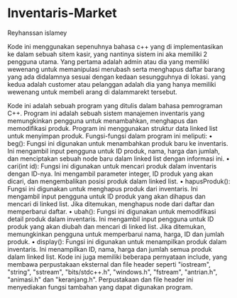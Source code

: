 # Inventaris-Market

Reyhanssan islamey

Kode ini menggunakan sepenuhnya bahasa c++ yang di implementasikan ke dalam sebuah sitem kasir, yang nantinya sistem ini aka memiliki 2 pengguna utama. 
Yang pertama adalah admin atau dia yang memiliki wewenang untuk memanipulasi merubash serta menghapus daftar barang yang ada didalamnya sesuai dengan kedaan sesungguhnya di lokasi.
yang kedua adalah customer atau pelanggan adalah dia yang hanya memiliki wewenang untuk membeli arang di dalammarekt tersebut. 

Kode ini adalah sebuah program yang ditulis dalam bahasa pemrograman C++. Program ini  adalah sebuah sistem manajemen inventaris yang memungkinkan pengguna untuk menambahkan, menghapus dan memodifikasi produk. Program ini menggunakan struktur data linked list untuk menyimpan produk. Fungsi-fungsi dalam program ini meliputi:
•	beg(): Fungsi ini digunakan untuk menambahkan produk baru ke inventaris. Ini mengambil input pengguna untuk ID produk, nama, harga dan jumlah, dan menciptakan sebuah node baru dalam linked list dengan informasi ini.
•	cari(int id): Fungsi ini digunakan untuk mencari produk dalam inventaris dengan ID-nya. Ini mengambil parameter integer, ID produk yang akan dicari, dan mengembalikan posisi produk dalam linked list.
•	hapusProduk(): Fungsi ini digunakan untuk menghapus produk dari inventaris. Ini mengambil input pengguna untuk ID produk yang akan dihapus dan mencari di linked list. Jika ditemukan, menghapus node dari daftar dan memperbarui daftar.
•	ubah(): Fungsi ini digunakan untuk memodifikasi detail produk dalam inventaris. Ini mengambil input pengguna untuk ID produk yang akan diubah dan mencari di linked list. Jika ditemukan, memungkinkan pengguna untuk memperbarui nama, harga, ID dan jumlah produk.
•	display(): Fungsi ini digunakan untuk menampilkan produk dalam inventaris. Ini menampilkan ID, nama, harga dan jumlah semua produk dalam linked list.
Kode ini juga memiliki beberapa pernyataan include, yang membawa perpustakaan eksternal dan file header seperti "iostream", "string", "sstream", "bits/stdc++.h", "windows.h", "fstream", "antrian.h", "animasi.h" dan "keranjang.h". Perpustakaan dan file header ini menyediakan fungsi tambahan yang dapat digunakan program.
